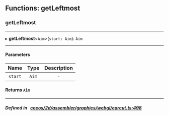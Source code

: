 ## Functions: getLeftmost

### getLeftmost


___
▸ **getLeftmost**<`Aim`\>(`start: Aim`): `Aim`
___


#### Parameters

| Name | Type | Description |
| :------: | :------: | :------: |
| `start` | `Aim` | - |

#### Returns `Aim` 
___


##### Defined in &nbsp;   [cocos/2d/assembler/graphics/webgl/earcut.ts:498](https://github.com/cocos-creator/engine/blob/c7bf6b8a9/cocos/2d/assembler/graphics/webgl/earcut.ts#L498)&nbsp;
